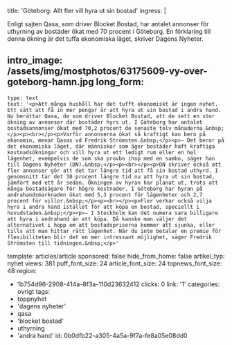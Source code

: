 title: 'Göteborg: Allt fler vill hyra ut sin bostad'
ingress: |
  <p>Enligt sajten Qasa, som driver Blocket Bostad, har antalet annonser för uthyrning av bostäder ökat med 70 procent i Göteborg. En förklaring till denna ökning är det tuffa ekonomiska läget, skriver Dagens Nyheter.
  </p>
  
intro_image: /assets/img/mostphotos/63175609-vy-over-goteborg-hamn.jpg
long_form:
  -
    type: text
    text: '<p>Att många hushåll har det tufft ekonomiskt är ingen nyhet. Ett sätt att få in mer pengar är att hyra ut sin bostad i andra hand. Nu berättar Qasa, de som driver Blocket Bostad, att de sett en stor ökning av annonser där bostäder hyrs ut. I Göteborg har antalet bostadsannonser ökat med 70,2 procent de senaste tolv månaderna.&nbsp;</p><p><br></p><p>Varför annonserna ökat så kraftigt kan bero på ekonomin, menar Qasas vd Fredrik Strömsten.&nbsp;</p><p>– Det beror på det ekonomiska läget, där människor som äger bostäder haft kraftiga kostnadsökningar och vill hyra ut ett ledigt rum eller en hel lägenhet, exempelvis de som ska provbo ihop med en sambo, säger han till Dagens Nyheter (DN).&nbsp;</p><p><br></p><p>DN skriver också att fler annonser gör att det tar längre tid att få sin bostad uthyrd. I genomsnitt tar det 38 procent längre tid nu att hyra ut sin bostad, jämfört med ett år sedan. Ökningen av hyran har planat ut, trots att många bostadsägare för högre kostnader. I Göteborg har hyran på andrahandsmarknaden ökat med 5,3 procent för lägenheter och 2,7 procent för villor.&nbsp;</p><p><br></p><p>Fler verkar också vilja hyra i andra hand istället för att köpa en bostad, speciellt i huvudstaden.&nbsp;</p><p>– I Stockholm kan det numera vara billigare att hyra i andrahand än att köpa. Då kanske man väljer det alternativet i hopp om att bostadspriserna kommer att sjunka, eller tills att man hittar rätt lägenhet. När du inte betalar en premie för flexibiliteten blir det en mer intressant möjlighet, säger Fredrik Strömsten till tidningen.&nbsp;</p>'
template: articles/article
sponsored: false
hide_from_home: false
artikel_typ: nyhet
views: 381
puff_font_size: 24
article_font_size: 24
topnews_font_size: 48
region:
  - 1b754d96-2908-414a-8f3a-110d23632412
clicks: 0
link: '1'
categories: ovrigt
tags:
  - toppnyhet
  - 'dagens nyheter'
  - qasa
  - 'blocket bostad'
  - uthyrning
  - 'andra hand'
id: 0b0dfb22-a305-4a5a-9f7a-fe8a05e08dd0
